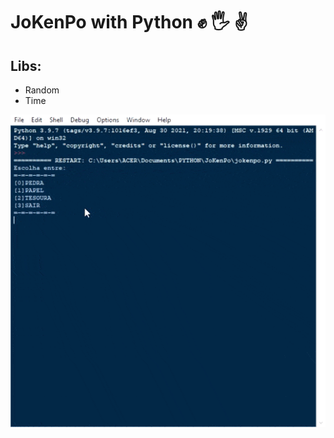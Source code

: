 # JoKenPo with Python ✊ 🖐️ ✌️

## Libs:
- Random
- Time

<img src="./documents/jokenpo.gif" width="700px">